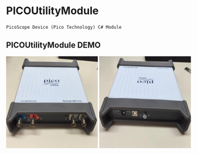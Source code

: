 # PICOUtilityModule

    PicoScope Device (Pico Technology) C# Module
	
## PICOUtilityModule DEMO
<img src="https://raw.githubusercontent.com/rain091667/PICOUtilityModule/master/ScreenDemo/Device1.jpg" width="250" height="250" />
<img src="https://raw.githubusercontent.com/rain091667/PICOUtilityModule/master/ScreenDemo/Device2.jpg" width="250" height="250" />
